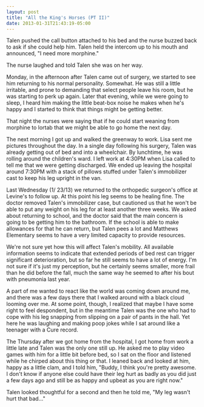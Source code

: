 ```yaml
---
layout: post
title: "All the King's Horses (PT II)"
date: 2013-01-31T21:43:19-05:00
---
```


Talen pushed the call button attached to his bed and the nurse buzzed back to ask if she could help him. Talen held the intercom up to his mouth and announced, "I need more morphine."

The nurse laughed and told Talen she was on her way.

Monday, in the afternoon after Talen came out of surgery, we started to see him returning to his normal personality. Somewhat. He was still a little irritable, and prone to demanding that select people leave his room, but he was starting to perk up again. Later that evening, while we were going to sleep, I heard him making the little beat-box noise he makes when he's happy and I started to think that things might be getting better.

That night the nurses were saying that if he could start weaning from morphine to lortab that we might be able to go home the next day.

The next morning I got up and walked the greenway to work. Lisa sent me pictures throughout the day. In a single day following his surgery, Talen was already getting out of bed and into a wheelchair. By lunchtime, he was rolling around the children's ward. I left work at 4:30PM when Lisa called to tell me that we were getting discharged. We ended up leaving the hospital around 7:30PM with a stack of pillows stuffed under Talen's immobilizer cast to keep his leg upright in the van.

Last Wednesday (1/ 23/13) we returned to the orthopedic surgeon's office at Levine's to follow up. At this point his leg seems to be healing fine. The doctor removed Talen's immobilizer case, but cautioned us that he won't be able to put any weight on his leg for at least another three weeks. We asked about returning to school, and the doctor said that the main concern is going to be getting him to the bathroom. If the school is able to make allowances for that he can return, but Talen pees a lot and Matthews Elementary seems to have a very limited capacity to provide resources.

We're not sure yet how this will affect Talen's mobility. All available information seems to indicate that extended periods of bed rest can trigger significant deterioration, but so far he still seems to have a lot of energy. I'm not sure if it's just my perception, but he certainly seems smaller, more frail than he did before the fall, much the same way he seemed to after his bout with pneumonia last year.

A part of me wanted to react like the world was coming down around me, and there was a few days there that I walked around with a black cloud looming over me. At some point, though, I realized that maybe I have some right to feel despondent, but in the meantime Talen was the one who had to cope with his leg snapping from slipping on a pair of pants in the hall. Yet here he was laughing and making poop jokes while I sat around like a teenager with a Cure record.

The Thursday after we got home from the hospital, I got home from work a little late and Talen was the only one still up. He asked me to play video games with him for a little bit before bed, so I sat on the floor and listened while he chirped about this thing or that. I leaned back and looked at him, happy as a little clam, and I told him, "Buddy, I think you're pretty awesome. I don't know if anyone else could have their leg hurt as badly as you did just a few days ago and still be as happy and upbeat as you are right now."

Talen looked thoughtful for a second and then he told me, "My leg wasn't hurt that bad..."
